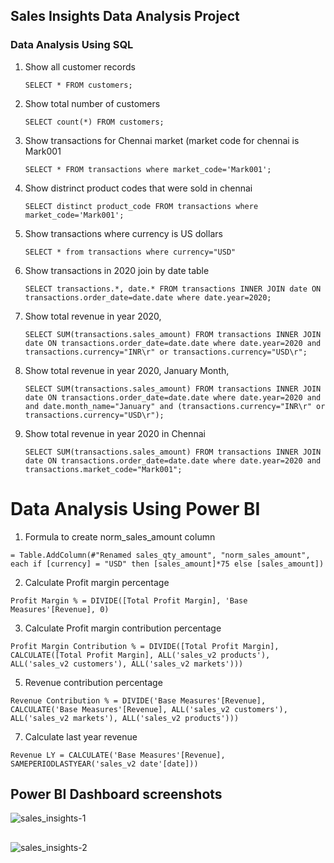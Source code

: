 ## Sales Insights Data Analysis Project

### Data Analysis Using SQL

1. Show all customer records

    `SELECT * FROM customers;`

1. Show total number of customers

    `SELECT count(*) FROM customers;`

1. Show transactions for Chennai market (market code for chennai is Mark001

    `SELECT * FROM transactions where market_code='Mark001';`

1. Show distrinct product codes that were sold in chennai

    `SELECT distinct product_code FROM transactions where market_code='Mark001';`

1. Show transactions where currency is US dollars

    `SELECT * from transactions where currency="USD"`

1. Show transactions in 2020 join by date table

    `SELECT transactions.*, date.* FROM transactions INNER JOIN date ON transactions.order_date=date.date where date.year=2020;`

1. Show total revenue in year 2020,

    `SELECT SUM(transactions.sales_amount) FROM transactions INNER JOIN date ON transactions.order_date=date.date where date.year=2020 and transactions.currency="INR\r" or transactions.currency="USD\r";`
	
1. Show total revenue in year 2020, January Month,

    `SELECT SUM(transactions.sales_amount) FROM transactions INNER JOIN date ON transactions.order_date=date.date where date.year=2020 and and date.month_name="January" and (transactions.currency="INR\r" or transactions.currency="USD\r");`

1. Show total revenue in year 2020 in Chennai

    `SELECT SUM(transactions.sales_amount) FROM transactions INNER JOIN date ON transactions.order_date=date.date where date.year=2020
and transactions.market_code="Mark001";`


Data Analysis Using Power BI
============================

1. Formula to create norm_sales_amount column

`= Table.AddColumn(#"Renamed sales_qty_amount", "norm_sales_amount", each if [currency] = "USD" then [sales_amount]*75 else [sales_amount])`

2. Calculate Profit margin percentage

`Profit Margin % = DIVIDE([Total Profit Margin], 'Base Measures'[Revenue], 0)`

3. Calculate Profit margin contribution percentage

`Profit Margin Contribution % = DIVIDE([Total Profit Margin], CALCULATE([Total Profit Margin], ALL('sales_v2 products'), ALL('sales_v2 customers'), ALL('sales_v2 markets')))`

5. Revenue contribution percentage

`Revenue Contribution % = DIVIDE('Base Measures'[Revenue], CALCULATE('Base Measures'[Revenue], ALL('sales_v2 customers'), ALL('sales_v2 markets'), ALL('sales_v2 products')))`

7. Calculate last year revenue

`Revenue LY = CALCULATE('Base Measures'[Revenue], SAMEPERIODLASTYEAR('sales_v2 date'[date]))`


## Power BI Dashboard screenshots

![sales_insights-1](https://user-images.githubusercontent.com/78271544/180880244-621df1fd-a24f-4f95-96ec-6e586c3cb65b.png)

##

![sales_insights-2](https://user-images.githubusercontent.com/78271544/180880953-97f69423-c0e0-4b74-ac2f-0ce2c1a89eef.png)


